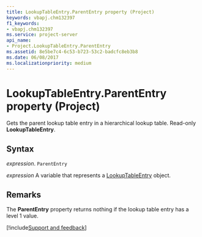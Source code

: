 ```yaml
---
title: LookupTableEntry.ParentEntry property (Project)
keywords: vbapj.chm132397
f1_keywords:
- vbapj.chm132397
ms.service: project-server
api_name:
- Project.LookupTableEntry.ParentEntry
ms.assetid: 8e5be7c4-6c53-b723-53c2-badcfc8eb3b8
ms.date: 06/08/2017
ms.localizationpriority: medium
---
```



# LookupTableEntry.ParentEntry property (Project)

Gets the parent lookup table entry in a hierarchical lookup table. Read-only **LookupTableEntry**.


## Syntax

_expression_. `ParentEntry`

_expression_ A variable that represents a [LookupTableEntry](./Project.LookupTableEntry.md) object.


## Remarks

The **ParentEntry** property returns nothing if the lookup table entry has a level 1 value.

[!include[Support and feedback](~/includes/feedback-boilerplate.md)]